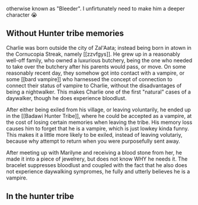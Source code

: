 otherwise known as "Bleeder". I unfirtunately need to make him a deeper character :sob:

## Without Hunter tribe memories

Charlie was born outside the city of Zal'Aata; instead being born in atown in the Cornucopia Streak, namely [[zzvfgys]]. He grew up in a reasonably well-off family, who owned a luxurious butchery, being the one who needed to take over the butchery after his parents would pass, or move. On some reasonably recent day, they somehow got into contact with a vampire, or some [[bard vampire]] who harnessed the concept of connection to connect their status of vampire to Charlie, without the disadvantages of being a nightwalker. This makes Charlie one of the first "natural" cases of a daywalker, though he does experience bloodlust.

After either being exiled from his village, or leaving voluntarily, he ended up in the [[Badawi Hunter Tribe]], where he could be accepted as a vampire, at the cost of losing certain memories when leaving the tribe. His memory loss causes him to forget that he is a vampire, which is just lowkey kinda funny. This makes it a little more likely to be exiled, instead of leaving volutariy, because why attempt to return when you were purposefully sent away.

After meeting up with Marilyne and receiving a blood stone from her, he made it into a piece of jewelrery, but does not know WHY he needs it. The bracelet suppresses bloodlust and coupled with the fact that he also does not experience daywalking sympromes, he fully and utterly believes he is a vampire.

## In the hunter tribe
